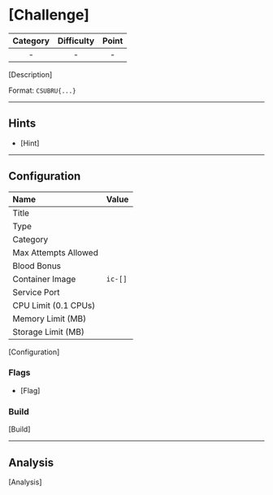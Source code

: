 # [Challenge]

| Category | Difficulty | Point |
| :-: | :-: | :-: |
| - | - | - |

[Description]

Format: `CSUBRU{...}`

---

## Hints

- [Hint]

---

## Configuration

| Name | Value |
| :- | :- |
| Title |  |
| Type |  |
| Category |  |
| Max Attempts Allowed |  |
| Blood Bonus |  |
| Container Image | `ic-[]` |
| Service Port |  |
| CPU Limit (0.1 CPUs) |  |
| Memory Limit (MB) |  |
| Storage Limit (MB) |  |

[Configuration]

### Flags

- [Flag]

### Build

[Build]

---

## Analysis

[Analysis]
